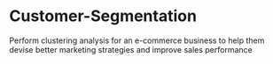 # Customer-Segmentation
Perform clustering analysis for an e-commerce business to help them devise better marketing strategies and improve sales performance
